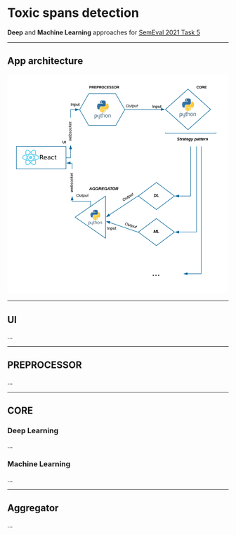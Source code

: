 # Toxic spans detection

**Deep** and **Machine Learning** approaches for [SemEval 2021 Task 5](https://competitions.codalab.org/competitions/25623
)

---
## App architecture

![App architecture](/Architecture/app-architecture.png)

---
## UI
...

___
## PREPROCESSOR
...

___
## CORE
### Deep Learning
...
### Machine Learning
...

___
## Aggregator
...
